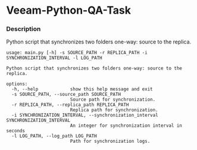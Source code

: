 # Veeam-Python-QA-Task
### Description
Python script that synchronizes two folders one-way: source to the replica.

    usage: main.py [-h] -s SOURCE_PATH -r REPLICA_PATH -i SYNCHRONIZATION_INTERVAL -l LOG_PATH
    
    Python script that synchronizes two folders one-way: source to the replica.
    
    options:
      -h, --help            show this help message and exit
      -s SOURCE_PATH, --source_path SOURCE_PATH
                            Source path for synchronization.
      -r REPLICA_PATH, --replica_path REPLICA_PATH
                            Replica path for synchronization.
      -i SYNCHRONIZATION_INTERVAL, --synchronization_interval SYNCHRONIZATION_INTERVAL
                            An integer for synchronization interval in seconds
      -l LOG_PATH, --log_path LOG_PATH
                            Path for synchronization logs.
